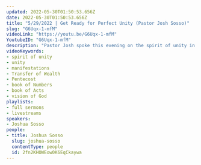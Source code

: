 ```yaml
---
updated: 2022-05-30T01:50:53.656Z
date: 2022-05-30T01:50:53.656Z
title: "5/29/2022 | Get Ready for Perfect Unity (Pastor Josh Sosso)"
slug: "G6Uqx-1-mfM"
videoLink: "https://youtu.be/G6Uqx-1-mfM"
YoutubeID: "G6Uqx-1-mfM"
description: "Pastor Josh spoke this evening on the spirit of unity in the church and how that can bring forth manifestations. He talks about the 12 spies in Numbers and how the Lord told them the land was for them. Despite the word of the Lord, 10 of the spies didn't believe they could take the land due to what they saw in the natural. Since they weren't in unity, the Israelites were not able to enter into the promise land. In order to see the manifestations on Pentecost, we have to be in one accord as the body of Christ. Our focus needs to be on the vision of God to be in unity in order to see manifestations. This sermon was delivered at Freedom Fellowship Church International in San Antonio, TX."
videoKeywords:
- spirit of unity
- unity
- manifestations
- Transfer of Wealth
- Pentecost
- book of Numbers
- book of Acts
- vision of God
playlists:
- full sermons
- livestreams
speakers:
- Joshua Sosso
people:
- title: Joshua Sosso
  slug: joshua-sosso
  contentType: people
  id: 2fn2KHOWEow0K6EqCkaywa
---
```

